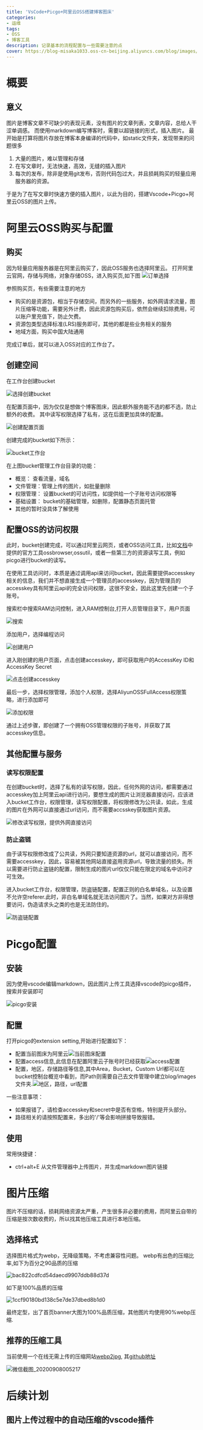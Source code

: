 ```yaml
---
title: 'VsCode+Picgo+阿里云OSS搭建博客图床'
categories:
- 运维
tags: 
- OSS
- 博客工具
description: 记录基本的流程配置与一些需要注意的点
cover: https://blog-misaka1033.oss-cn-beijing.aliyuncs.com/blog/images/1599308368179.webp
---
```

# 概要
## 意义
图片是博客文章不可缺少的表现元素，没有图片的文章列表，文章内容，总给人干涩单调感。
而使用markdown编写博客时，需要以超链接的形式，插入图片。
最开始是打算将图片存放在博客本身编译的代码中，如static文件夹，发现带来的问题很多
1. 大量的图片，难以管理和存储
2. 在写文章时，无法快速，高效，无缝的插入图片
3. 每次的发布，除非是使用git发布，否则代码包过大，并且损耗购买的轻量应用服务器的资源。

于是为了在写文章时快速方便的插入图片，以此为目的，搭建Vscode+Picgo+阿里云OSS的图片上传。

# 阿里云OSS购买与配置
## 购买
因为轻量应用服务器是在阿里云购买了，因此OSS服务也选择阿里云。
打开阿里云官网，存储与网络，对象存储OSS，进入购买页,如下图
![订单选择](https://blog-misaka1033.oss-cn-beijing.aliyuncs.com/blog/images/微信截图_20200905234810.webp)

参照购买页，有些需要注意的地方
* 购买的是资源包，相当于存储空间，而另外的一些服务，如外网请求流量，图片压缩等功能，需要另外计费，因此资源包购买后，依然会继续扣除费用，可以账户里充值下，防止欠费。
* 资源包类型选择标准(LRS)服务即可，其他的都是些业务相关的服务
* 地域方面，购买中国大陆通用

完成订单后，就可以进入OSS对应的工作台了。
## 创建空间
在工作台创建bucket

![选择创建bucket](https://blog-misaka1033.oss-cn-beijing.aliyuncs.com/blog/images/微信截图_20200906100713.webp) 

在配置页面中，因为仅仅是想做个博客图床，因此额外服务能不选的都不选，防止额外的收费。
其中读写权限选择了私有，这在后面更加具体的配置。

![创建配置页面](https://blog-misaka1033.oss-cn-beijing.aliyuncs.com/blog/images/微信截图_20200906100823.webp)

创建完成的bucket如下所示：

![bucket工作台](https://blog-misaka1033.oss-cn-beijing.aliyuncs.com/blog/images/微信截图_20200906103014.webp)

在上图bucket管理工作台目录的功能：
* 概览： 查看流量，域名
* 文件管理：管理上传的图片，如批量删除
* 权限管理： 设置bucket的可访问性，如提供给一个子账号访问权限等
* 基础设置： bucket的基础管理，如删除，配置静态页面托管
* 其他的暂时没具体了解使用

## 配置OSS的访问权限
此时，bucket创建完成，可以通过阿里云网页，或者OSS访问工具，比如[文档](https://help.aliyun.com/document_detail/44075.html?spm=a2c4g.11186623.2.29.709b3470qM2uUf#concept-owg-knn-vdb)中提供的官方工具ossbrowser,ossutil，或者一些第三方的资源读写工具，例如picgo进行bucket的读写。

在使用工具访问时，本质是通过调用api来访问bucket，因此需要提供accesskey相关的信息，我们并不想直接生成一个管理员的accesskey，因为管理员的accesskey具有阿里云api的完全访问权限，这很不安全，因此这里先创建一个子账号。

搜索栏中搜索RAM访问控制，进入RAM控制台,打开人员管理目录下，用户页面

![搜索](https://blog-misaka1033.oss-cn-beijing.aliyuncs.com/blog/images/微信截图_20200906104527.webp)

添加用户，选择编程访问

![创建用户](https://blog-misaka1033.oss-cn-beijing.aliyuncs.com/blog/images/微信截图_20200906110137.webp)

进入刚创建的用户页面，点击创建accesskey，即可获取用户的AccessKey ID和AccessKey Secret

![点击创建accesskey](https://blog-misaka1033.oss-cn-beijing.aliyuncs.com/blog/images/微信图片_20200906110507.webp)

最后一步，选择权限管理，添加个人权限，选择AliyunOSSFullAccess权限策略，进行添加即可

![添加权限](https://blog-misaka1033.oss-cn-beijing.aliyuncs.com/blog/images/微信截图_20200906111004.webp)

通过上述步骤，即创建了一个拥有OSS管理权限的子账号，并获取了其accesskey信息。

## 其他配置与服务
### 读写权限配置
在创建bucket时，选择了私有的读写权限，因此，任何外网的访问，都需要通过accesskey加上阿里云api进行访问，要想生成的图片让浏览器直接访问，应该进入bucket工作台，权限管理，读写权限配置，将权限修改为公共读，如此，生成的图片在外网可以直接通过url访问，而不需要accsskey获取图片资源。

![修改读写权限，提供外网直接访问](https://blog-misaka1033.oss-cn-beijing.aliyuncs.com/blog/images/微信截图_20200906111739.webp)

### 防止盗链
由于读写权限修改成了公共读，外网只要知道资源的url，就可以直接访问，而不需要accesskey，因此，容易被其他网站直接盗用资源url，导致流量的损失。所以需要进行防止盗链的配置，限制生成的图片url仅仅只能在限定的域名中访问才可生效。

进入bucket工作台，权限管理，防盗链配置，配置正则的白名单域名，以及设置不允许空referer.此时，非白名单域名就无法访问图片了。当然，如果对方非得想要访问，伪造请求头之类的也是无法防住的。

![防盗链配置](https://blog-misaka1033.oss-cn-beijing.aliyuncs.com/blog/images/微信截图_20200906112227.webp)

# Picgo配置
## 安装
因为使用vscode编辑markdown，因此图片上传工具选择vscode的picgo插件，搜索并安装即可

![picgo安装](https://blog-misaka1033.oss-cn-beijing.aliyuncs.com/blog/images/6c6f14941ab0b9496ffc186984816aa.webp)

## 配置
打开picgo的extension setting,开始进行配置如下：
* 配置当前图床为阿里云![当前图床配置](https://blog-misaka1033.oss-cn-beijing.aliyuncs.com/blog/images/1c8f8bcbfe34e081e68b256daefa5ff.webp)
* 配置access信息,此信息在配置阿里云子账号时已经获取![access配置](https://blog-misaka1033.oss-cn-beijing.aliyuncs.com/blog/images/a93f656c8a9d1a8db47867d4cbd5976.webp)
* 配置，地区，存储路径等信息,其中Area，Bucket，Custom Url都可以在bucket控制台概览中看到，而Path则需要自己去文件管理中建立blog/images文件夹.![地区，路径，url配置](https://blog-misaka1033.oss-cn-beijing.aliyuncs.com/blog/images/f1e975200e1d731f159953b5b6a54d0.webp)

一些注意事项：
* 如果报错了，请检查accesskey和secret中是否有空格，特别是开头部分。
* 路径相关的请按照配置来，多出的'/'等会影响拼接导致报错。

## 使用
常用快捷键：
* ctrl+alt+E 从文件管理器中上传图片，并生成markdown图片链接

# 图片压缩
图片不压缩的话，损耗网络资源太严重，产生很多非必要的费用，而阿里云自带的压缩是按次数收费的，所以找其他压缩工具进行本地压缩。
## 选择格式
选择图片格式为webp，无降级策略，不考虑兼容性问题。
webp有出色的压缩比率,如下为百分之90品质的压缩

![bac822cdfcd54daecd9907ddb88d37d](https://blog-misaka1033.oss-cn-beijing.aliyuncs.com/blog/images/bac822cdfcd54daecd9907ddb88d37d.webp)

如下是100%品质的压缩

![1ccf90180bd138c5e7de37dbed8b1d0](https://blog-misaka1033.oss-cn-beijing.aliyuncs.com/blog/images/1ccf90180bd138c5e7de37dbed8b1d0.webp)

最终定型，出了首页banner大图为100%品质压缩，其他图片均使用90%webp压缩.

## 推荐的压缩工具
当前使用一个在线无需上传的压缩网站[webp2jpg](https://renzhezhilu.gitee.io/webp2jpg-online/), 其[github地址](https://github.com/renzhezhilu/webp2jpg-online)

![微信截图_20200908005217](https://blog-misaka1033.oss-cn-beijing.aliyuncs.com/blog/images/微信截图_20200908005217.webp)

# 后续计划
## 图片上传过程中的自动压缩的vscode插件